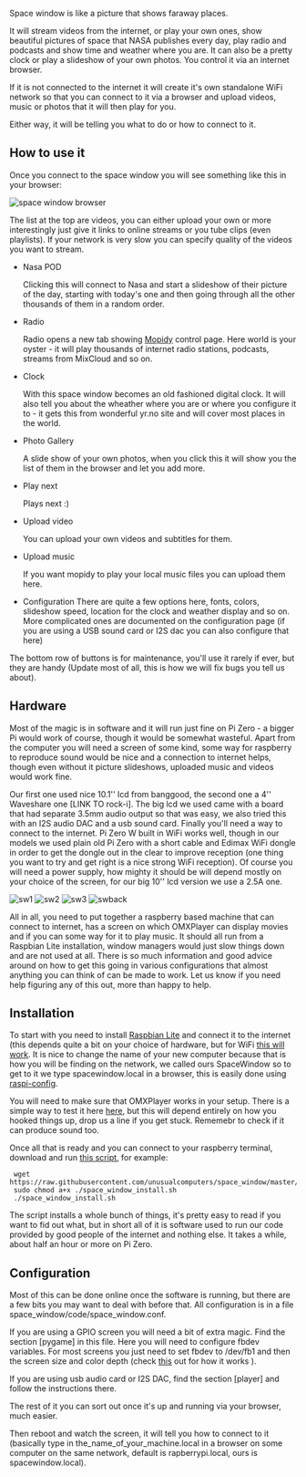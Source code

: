 Space window is like a picture that shows faraway places.

It will stream videos from the internet, or play your own ones, show beautiful pictures of space that NASA publishes every day, play radio and podcasts and show time and weather where you are. It can also be a pretty clock or play a slideshow of your own photos. You control it via an internet browser.

If it is not connected to the internet it will create it's own standalone WiFi network so that you can connect to it via a browser and upload videos, music or photos that it will then play for you. 

Either way, it will be telling you what to do or how to connect to it.

 
## How to use it

Once you connect to the space window you will see something like this in your browser: 

![space window browser](https://github.com/unusualcomputers/space_window/blob/master/pics/sw_browser_home.png)

The list at the top are videos, you can either upload your own or more interestingly just give it links to online streams or you tube clips (even playlists). If your network is very slow you can specify quality of the videos you want to stream.

 * Nasa POD   
   
   Clicking this will connect to Nasa and start a slideshow of their picture of the day, starting with today's one and then going through all the other thousands of them in a random order. 

* Radio
  
   Radio opens a new tab showing [Mopidy](https://www.mopidy.com/) control page. Here world is your oyster - it will play thousands of internet radio stations, podcasts, streams from MixCloud and so on.

* Clock

  With this space window becomes an old fashioned digital clock. It will also tell you about the wheather where you are or where you configure it to - it gets this from wonderful yr.no site and will cover most places in the world.

* Photo Gallery

    A slide show of your own photos, when you click this it will show you the list of them in the browser and let you add more.  

* Play next

    Plays next :)

* Upload video

    You can upload your own videos and subtitles for them.

* Upload music

    If you want mopidy to play your local music files you can upload them here.

* Configuration
    There are quite a few options here, fonts, colors, slideshow speed, location for the clock and weather display and so on. More complicated ones are documented on the configuration page (if you are using a USB sound card or I2S dac you can also configure that here)

The bottom row of buttons is for maintenance, you'll use it rarely if ever, but they are handy (Update most of all, this is how we will fix bugs you tell us about).




## Hardware


Most of the magic is in software and it will run just fine on Pi Zero - a bigger Pi would work of course, though it would be somewhat wasteful. Apart from the computer you will need a screen of some kind, some way for raspberry to reproduce sound would be nice and a connection to internet helps, though even without it picture slideshows, uploaded music and videos would work fine. 

Our first one used nice 10.1'' lcd from banggood, the second one a 4'' Waveshare one [LINK TO rock-i]. The big lcd we used came with a board that had separate 3.5mm audio output so that was easy, we also tried this with an I2S audio DAC and a usb sound card. Finally you'll need a way to connect to the internet. Pi Zero W built in WiFi works well, though in our models we used plain old Pi Zero with a short cable and Edimax WiFi dongle in order to get the dongle out in the clear to improve reception (one thing you want to try and get right is a nice strong WiFi reception). Of course you will need a power supply, how mighty it should be will depend mostly on your choice of the screen, for our big 10'' lcd version we use a 2.5A one.

![sw1](https://github.com/unusualcomputers/space_window/blob/master/pics/space1.jpg) ![sw2](https://github.com/unusualcomputers/space_window/blob/master/pics/space3.jpg) 
![sw3](https://github.com/unusualcomputers/space_window/blob/master/pics/space4.jpg) ![swback](https://github.com/unusualcomputers/space_window/blob/master/pics/spaceW%20back1.jpg)


All in all, you need to put together a raspberry based machine that can connect to internet, has a screen on which OMXPlayer can display movies and if you can some way for it to play music. It should all run from a Raspbian Lite installation, window managers would just slow things down and are not used at all. There is so much information and good advice around on how to get this going in various configurations that almost anything you can think of can be made to work. Let us know if you need help figuring any of this out, more than happy to help.


## Installation

To start with you need to install [Raspbian Lite](https://www.raspberrypi.org/downloads/raspbian/) and connect it to the internet (this depends quite a bit on your choice of hardware, but for WiFi [this will work](https://www.raspberrypi.org/documentation/configuration/wireless/wireless-cli.md). It is nice to change the name of your new computer because that is how you will be finding on the network, we called ours SpaceWindow so to get to it we type spacewindow.local in a browser, this is easily done using [raspi-config](https://www.raspberrypi.org/documentation/configuration/raspi-config.md).

You will need to make sure that OMXPlayer works in your setup. There is a simple way to test it here [here](https://www.raspberrypi.org/documentation/raspbian/applications/omxplayer.md), but this will depend entirely on how you hooked things up, drop us a line if you get stuck. Rememebr to check if it can produce sound too.

Once all that is ready and you can connect to your raspberry terminal, download and run [this script](https://raw.githubusercontent.com/unusualcomputers/space_window/master/code/space_window_install.sh), for example:

```
 wget https://raw.githubusercontent.com/unusualcomputers/space_window/master/code/space_window_install.sh
 sudo chmod a+x ./space_window_install.sh
 ./space_window_install.sh
```

The script installs a whole bunch of things, it's pretty easy to read if you want to fid out what, but in short all of it is software used to run our code provided by good people of the internet and nothing else. It takes a while, about half an hour or more on Pi Zero.


## Configuration

Most of this can be done online once the software is running, but there are a few bits you may want to deal with before that. 
All configuration is in a file space_window/code/space_window.conf.

If you are using a GPIO screen you will need a bit of extra magic. Find the section [pygame] in this file. Here you will need to configure fbdev variables. For most screens you just need to set fbdev to /dev/fb1 and then the screen size and color depth (check [this](https://github.com/notro/fbtft/wiki/Pygame) out for how it works ). 
 
If you are using usb audio card or I2S DAC, find the section [player] and follow the instructions there.

The rest of it you can sort out once it's up and running via your browser, much easier.

Then reboot and watch the screen, it will tell you how to connect to it (basically type in the_name_of_your_machine.local in a browser on some computer on the same network, default is rapberrypi.local, ours is spacewindow.local).  
 

